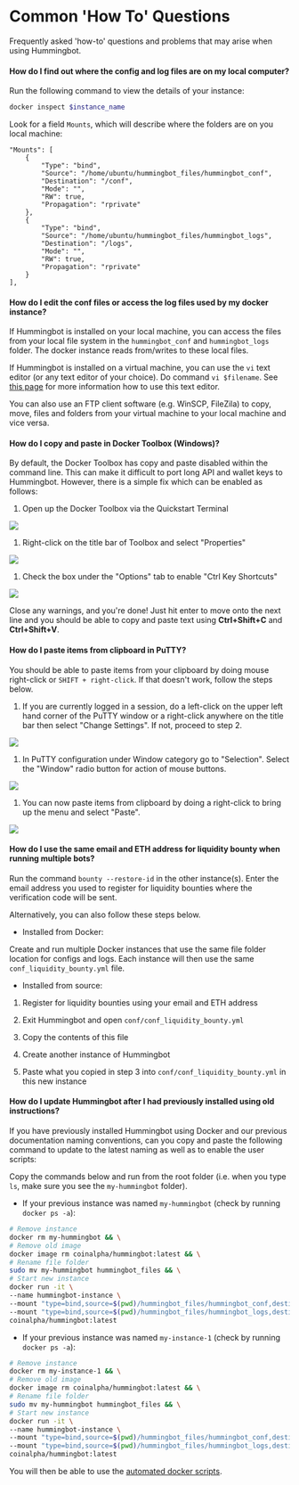 # Common 'How To' Questions

Frequently asked 'how-to' questions and problems that may arise when using Hummingbot.

#### How do I find out where the config and log files are on my local computer?

Run the following command to view the details of your instance:

```bash
docker inspect $instance_name
```

Look for a field `Mounts`, which will describe where the folders are on you local machine:

```
"Mounts": [
    {
        "Type": "bind",
        "Source": "/home/ubuntu/hummingbot_files/hummingbot_conf",
        "Destination": "/conf",
        "Mode": "",
        "RW": true,
        "Propagation": "rprivate"
    },
    {
        "Type": "bind",
        "Source": "/home/ubuntu/hummingbot_files/hummingbot_logs",
        "Destination": "/logs",
        "Mode": "",
        "RW": true,
        "Propagation": "rprivate"
    }
],
```

#### How do I edit the conf files or access the log files used by my docker instance?

If Hummingbot is installed on your local machine, you can access the files from your local file system in the `hummingbot_conf` and `hummingbot_logs` folder. The docker instance reads from/writes to these local files.

If Hummingbot is installed on a virtual machine, you can use the `vi` text editor (or any text editor of your choice). Do command `vi $filename`. See [this page](https://www.tipsandtricks-hq.com/unix-vi-commands-take-advantage-of-the-unix-vi-editor-374) for more information how to use this text editor.

You can also use an FTP client software (e.g. WinSCP, FileZila) to copy, move, files and folders from your virtual machine to your local machine and vice versa.


#### How do I copy and paste in Docker Toolbox (Windows)?

By default, the Docker Toolbox has copy and paste disabled within the command line. This can make it difficult to port long API and wallet keys to Hummingbot. However, there is a simple fix which can be enabled as follows:

1. Open up the Docker Toolbox via the Quickstart Terminal

  ![](/assets/img/docker_toolbox_startup.PNG)

1. Right-click on the title bar of Toolbox and select "Properties"

  ![](/assets/img/docker_toolbox_properties.png)

1. Check the box under the "Options" tab to enable "Ctrl Key Shortcuts"

  ![](/assets/img/docker_toolbox_enable.png)


Close any warnings, and you're done! Just hit enter to move onto the next line and you should be able to copy and paste text using **Ctrl+Shift+C** and **Ctrl+Shift+V**.


#### How do I paste items from clipboard in PuTTY?

You should be able to paste items from your clipboard by doing mouse right-click or `SHIFT + right-click`. If that doesn't work, follow the steps below.

1. If you are currently logged in a session, do a left-click on the upper left hand corner of the PuTTY window or a right-click anywhere on the title bar then select "Change Settings". If not, proceed to step 2.

  ![](/assets/img/putty_1.png)

1. In PuTTY configuration under Window category go to "Selection". Select the "Window" radio button for action of mouse buttons.

  ![](/assets/img/putty_2.png)

1. You can now paste items from clipboard by doing a right-click to bring up the menu and select "Paste".

  ![](/assets/img/putty_3.png)


#### How do I use the same email and ETH address for liquidity bounty when running multiple bots?

Run the command `bounty --restore-id` in the other instance(s). Enter the email address you used to register for liquidity bounties where the verification code will be sent.

Alternatively, you can also follow these steps below.

- Installed from Docker:

Create and run multiple Docker instances that use the same file folder location for configs and logs. Each instance will then use the same `conf_liquidity_bounty.yml` file.

- Installed from source:

1. Register for liquidity bounties using your email and ETH address

1. Exit Hummingbot and open `conf/conf_liquidity_bounty.yml`

1. Copy the contents of this file

1. Create another instance of Hummingbot

1. Paste what you copied in step 3 into `conf/conf_liquidity_bounty.yml` in this new instance


#### How do I update Hummingbot after I had previously installed using old instructions?

If you have previously installed Hummingbot using Docker and our previous documentation naming conventions, can you copy and paste the following command to update to the latest naming as well as to enable the user scripts:

Copy the commands below and run from the root folder (i.e. when you type `ls`, make sure you see the `my-hummingbot` folder).

* If your previous instance was named `my-hummingbot` (check by running `docker ps -a`):

```bash
# Remove instance
docker rm my-hummingbot && \
# Remove old image
docker image rm coinalpha/hummingbot:latest && \
# Rename file folder
sudo mv my-hummingbot hummingbot_files && \
# Start new instance
docker run -it \
--name hummingbot-instance \
--mount "type=bind,source=$(pwd)/hummingbot_files/hummingbot_conf,destination=/conf/" \
--mount "type=bind,source=$(pwd)/hummingbot_files/hummingbot_logs,destination=/logs/" \
coinalpha/hummingbot:latest
```

* If your previous instance was named `my-instance-1` (check by running `docker ps -a`):

```bash
# Remove instance
docker rm my-instance-1 && \
# Remove old image
docker image rm coinalpha/hummingbot:latest && \
# Rename file folder
sudo mv my-hummingbot hummingbot_files && \
# Start new instance
docker run -it \
--name hummingbot-instance \
--mount "type=bind,source=$(pwd)/hummingbot_files/hummingbot_conf,destination=/conf/" \
--mount "type=bind,source=$(pwd)/hummingbot_files/hummingbot_logs,destination=/logs/" \
coinalpha/hummingbot:latest
```

You will then be able to use the [automated docker scripts](/cheatsheets/docker/#automated-docker-scripts-optional).
